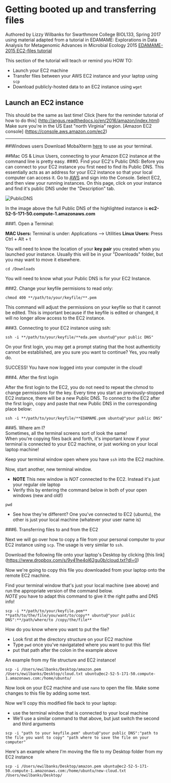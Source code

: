 # Getting booted up and transferring files
Authored by Lizzy Wilbanks for Swarthmore College BIOL133, Spring 2017
using material adapted from a tutorial in EDAMAME: Explorations in Data Analysis for Metagenomic Advances in Microbial Ecology 2015
[EDAMAME-2015 EC2-files tutorial](https://github.com/edamame-course/2015-tutorials/blob/master/final/2015-06-22-EC2_Connection_FileTransfer.md)

This section of the tutorial will teach or remind you HOW TO:
- Launch your EC2 machine
- Transfer files between your AWS EC2 instance and your laptop using `scp`
- Download publicly-hosted data to an EC2 instance using `wget`  

## Launch an EC2 instance 
This should be the same as last time! Click [here for the reminder tutorial of how to do this] (http://angus.readthedocs.io/en/2016/amazon/index.html)
Make sure you're in the US East "north Virginia" region.
[Amazon EC2 console] (https://console.aws.amazon.com/ec2)

***
##Windows users
Download MobaXterm [here](http://mobaxterm.mobatek.net/download.html) to use as your terminal. 

##Mac OS & Linux Users, connecting to your Amazon EC2 instance at the command line is pretty easy.
###0. Find your EC2's Public DNS:
Before you can connect to your EC2 instance you first need to find its Public DNS. This essentially acts as an address for your EC2 instance so that your local computer can access it. Go to [AWS](http://aws.amazon.com/) and sign into the Console. Select EC2, and then view your running instances. On this page, click on your instance and find it's public DNS under the "Description" tab.

![PublicDNS](https://github.com/ewilbanks/2015-tutorials/blob/master/img/EC2_Public_DNS.png?raw=true)

In the image above the full Public DNS of the highlighted instance is **ec2-52-5-171-50.compute-1.amazonaws.com**

###1. Open a Terminal:

**MAC Users:** Terminal is under: Applications --> Utilities
**Linux Users:** Press Ctrl + Alt + t

You will need to know the location of your **key pair** you created when you launched your instance.  Usually this will be in your "Downloads" folder, but you may want to move it elsewhere.
 
```
cd /Downloads
```

You will need to know what your Public DNS is for your EC2 Instance.

###2. Change your keyfile permisions to read only:

```
chmod 400 **/path/to/your/keyfile/**.pem
```
This command will adjust the permissions on your keyfile so that it cannot be edited. This is important because if the keyfile is edited or changed, it will no longer allow access to the EC2 instance.

###3. Connecting to your EC2 instance using ssh:

```
ssh -i **/path/to/your/keyfile/**eda.pem ubuntu@"your public DNS"
```

On your first login, you may get a prompt stating that the host authenticity cannot be established, are you sure you want to continue?  Yes, you really do.

SUCCESS! You have now logged into your computer in the cloud!

###4. After the first login

After the first login to the EC2, you do not need to repeat the chmod to change permissions for the key.
Every time you start an previously-stopped EC2 instance, there will be a new Public DNS.  To connect to the EC2 after the first login, copy and paste that new Public DNS in the corresponding place below:

```
ssh -i **/path/to/your/keyfile/**EDAMAME.pem ubuntu@"your public DNS"
```

###5.  Where am I?  
Sometimes, all the terminal screens sort of look the same!  
When you're copying files back and forth, it's important know if your terminal is connected to your EC2 machine, or just working on your local laptop machine!

Keep your terminal window open where you have `ssh` into the EC2 machine. 

Now, start another, new terminal window.  
- **NOTE** This new window is *NOT* connected to the EC2.  Instead it's just your regular ole laptop
- Verify this by entering the command below in both of your open windows (new and old!)

``` 
pwd
```
- See how they're different? One you've connected to EC2 (ubuntu), the other is just your local machine (whatever your user name is)

###6. Transferring files to and from the EC2

Next we will go over how to copy a file from your personal computer to your EC2 instance using `scp`. The usage is very similar to `ssh`.  

Download the following file onto your laptop's Desktop by clicking [this link] (https://www.dropbox.com/s/9y41he4ol62gu0b/cloud.txt?dl=0)

Now we're going to copy this file you downloaded from your laptop onto the remote EC2 machine.  

Find your terminal window that's just your local machine (see above) and run the appropriate version 
of the command below.  
*NOTE* you have to adapt this command to give it the right paths and DNS info!
```
scp -i **/path/to/your/keyfile.pem** **path/to/the/file/you/want/to/copy** ubuntu@"your public DNS":**/path/where/to /copy/the/file**
```
How do you know where you want to put the file?  
- Look first at the directory structure on your EC2 machine
- Type `pwd` once you've navigatated where you want to put this file!
- put that path after the colon in the example above

An example from my file structure and EC2 instance!
```
scp -i /Users/ewilbanks/Desktop/amazon.pem /Users/ewilbanks/Desktop/cloud.txt ubuntu@ec2-52-5-171-50.compute-1.amazonaws.com:/home/ubuntu/
```

Now look on your EC2 machine and use `nano` to open the file.
Make some changes to this file by adding some text.

Now we'll copy this modified file back to your laptop:
- use the terminal window that is connected to your local machine
- We'll use a similar command to that above, but just switch the second and third arguments
```
scp -i "path to your keyfile.pem" ubuntu@"your public DNS":"path to the file you want to copy" "path where to save the file on your computer"
```

Here's an example where I'm moving the file to my Desktop folder from my EC2 instance
```
scp -i /Users/ewilbanks/Desktop/amazon.pem ubuntu@ec2-52-5-171-50.compute-1.amazonaws.com:/home/ubuntu/new-cloud.txt /Users/ewilbanks/Desktop/ 
```





